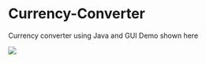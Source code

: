 # Currency-Converter
Currency converter using Java and GUI
Demo shown here


<img src='https://media.giphy.com/media/ZCYP33YmVFb9i8rH3I/giphy.gif'>
